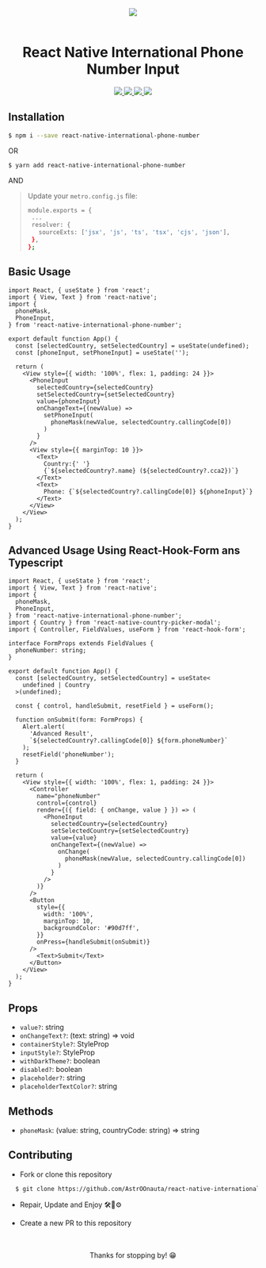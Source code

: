 <div align = "center">
  <img src="https://github.com/AstrOOnauta/react-native-international-phone-number/blob/master/gif/preview.gif">
</div>

<br>

<h1 align="center">React Native International Phone Number Input</h1>

<p align="center">
  <a href="https://www.npmjs.com/package/react-native-international-phone-number">
    <img src="https://img.shields.io/npm/v/react-native-international-phone-number.svg?style=flat-square">
  </a>
  <a href="https://www.npmjs.com/package/react-native-international-phone-number">
    <img src="https://img.shields.io/npm/dm/react-native-international-phone-number.svg?style=flat-square">
  </a>
  <a href="https://www.npmjs.com/package/react-native-international-phone-number">
    <img src="https://img.shields.io/github/issues/AstrOOnauta/react-native-international-phone-number"/>
  </a>
  <a href="https://www.npmjs.com/package/react-native-international-phone-number">
    <img src="https://img.shields.io/github/issues-pr/AstrOOnauta/react-native-international-phone-number"/>
  </a>
</p>

## Installation

```bash
$ npm i --save react-native-international-phone-number
```

OR

```bash
$ yarn add react-native-international-phone-number
```

AND

> Update your `metro.config.js` file:
>
> ```bash
> module.exports = {
>  ...
>  resolver: {
>    sourceExts: ['jsx', 'js', 'ts', 'tsx', 'cjs', 'json'],
>  },
> };
> ```

## Basic Usage

```tsx
import React, { useState } from 'react';
import { View, Text } from 'react-native';
import {
  phoneMask,
  PhoneInput,
} from 'react-native-international-phone-number';

export default function App() {
  const [selectedCountry, setSelectedCountry] = useState(undefined);
  const [phoneInput, setPhoneInput] = useState('');

  return (
    <View style={{ width: '100%', flex: 1, padding: 24 }}>
      <PhoneInput
        selectedCountry={selectedCountry}
        setSelectedCountry={setSelectedCountry}
        value={phoneInput}
        onChangeText={(newValue) =>
          setPhoneInput(
            phoneMask(newValue, selectedCountry.callingCode[0])
          )
        }
      />
      <View style={{ marginTop: 10 }}>
        <Text>
          Country:{' '}
          {`${selectedCountry?.name} (${selectedCountry?.cca2})`}
        </Text>
        <Text>
          Phone: {`${selectedCountry?.callingCode[0]} ${phoneInput}`}
        </Text>
      </View>
    </View>
  );
}
```

## Advanced Usage Using React-Hook-Form ans Typescript

```tsx
import React, { useState } from 'react';
import { View, Text } from 'react-native';
import {
  phoneMask,
  PhoneInput,
} from 'react-native-international-phone-number';
import { Country } from 'react-native-country-picker-modal';
import { Controller, FieldValues, useForm } from 'react-hook-form';

interface FormProps extends FieldValues {
  phoneNumber: string;
}

export default function App() {
  const [selectedCountry, setSelectedCountry] = useState<
    undefined | Country
  >(undefined);

  const { control, handleSubmit, resetField } = useForm();

  function onSubmit(form: FormProps) {
    Alert.alert(
      'Advanced Result',
      `${selectedCountry?.callingCode[0]} ${form.phoneNumber}`
    );
    resetField('phoneNumber');
  }

  return (
    <View style={{ width: '100%', flex: 1, padding: 24 }}>
      <Controller
        name="phoneNumber"
        control={control}
        render={({ field: { onChange, value } }) => (
          <PhoneInput
            selectedCountry={selectedCountry}
            setSelectedCountry={setSelectedCountry}
            value={value}
            onChangeText={(newValue) =>
              onChange(
                phoneMask(newValue, selectedCountry.callingCode[0])
              )
            }
          />
        )}
      />
      <Button
        style={{
          width: '100%',
          marginTop: 10,
          backgroundColor: '#90d7ff',
        }}
        onPress={handleSubmit(onSubmit)}
      />
        <Text>Submit</Text>
      </Button>
    </View>
  );
}
```

## Props

- `value?`: string
- `onChangeText?`: (text: string) => void
- `containerStyle?`: StyleProp<ViewStyle>
- `inputStyle?`: StyleProp<ViewStyle>
- `withDarkTheme?`: boolean
- `disabled?`: boolean
- `placeholder?`: string
- `placeholderTextColor?`: string

## Methods

- `phoneMask`: (value: string, countryCode: string) => string

## Contributing

- Fork or clone this repository

```bash
  $ git clone https://github.com/AstrOOnauta/react-native-international-phone-number.git
```

- Repair, Update and Enjoy 🛠️🚧⚙️

- Create a new PR to this repository

<br>

<div align = "center">
	<br>
	  Thanks for stopping by! 😁
	<br>
</div>
